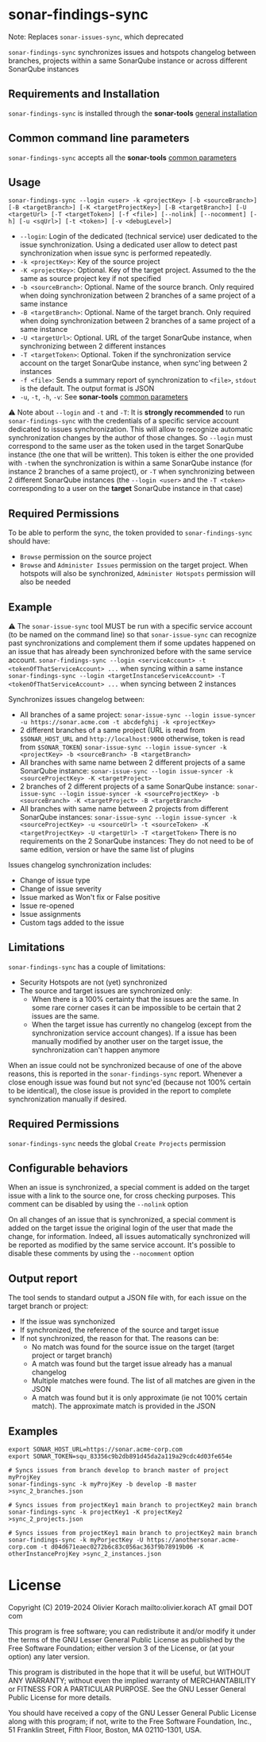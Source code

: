 # <a name="sonar-findings-sync"></a>sonar-findings-sync
Note: Replaces `sonar-issues-sync`, which deprecated

`sonar-findings-sync` synchronizes issues and hotspots changelog between branches, projects within a same SonarQube instance or across different SonarQube instances

## Requirements and Installation

`sonar-findings-sync` is installed through the **sonar-tools** [general installation](../README.md#install)

## Common command line parameters

`sonar-findings-sync` accepts all the **sonar-tools** [common parameters](../README.md#common-params)

## Usage

`sonar-findings-sync --login <user> -k <projectKey> [-b <sourceBranch>] [-B <targetBranch>] [-K <targetProjectKey>] [-B <targetBranch>] [-U <targetUrl> [-T <targetToken>] [-f <file>] [--nolink] [--nocomment] [-h] [-u <sqUrl>] [-t <token>] [-v <debugLevel>]`

- `--login`: Login of the dedicated (technical service) user dedicated to the issue synchronization. Using a dedicated user allow to detect past synchronization when issue sync is performed repeatedly.
- `-k <projectKey>`: Key of the source project
- `-K <projectKey>`: Optional. Key of the target project. Assumed to the the same as source project key if not specified
- `-b <sourceBranch>`: Optional. Name of the source branch. Only required when doing synchronization between 2 branches of a same project of a same instance
- `-B <targetBranch>`: Optional. Name of the target branch. Only required when doing synchronization between 2 branches of a same project of a same instance
- `-U <targetUrl>`: Optional. URL of the target SonarQube instance, when synchronizing between 2 different instances
- `-T <targetToken>`: Optional. Token if the synchronization service account on the target SonarQube instance, when sync'ing between 2 instances
- `-f <file>`: Sends a summary report of synchronization to `<file>`, `stdout` is the default. The output format is JSON
- `-u`, `-t`, `-h`, `-v`: See **sonar-tools** [common parameters](../README.md#common-params)

:warning: Note about `--login` and `-t` and `-T`: It is **strongly recommended** to run `sonar-findings-sync` with the credentials of a specific service account dedicated to issues synchronization. This will allow to recognize automatic synchronization changes by the author of those changes. So `--login` must correspond to the same user as the token used in the target SonarQube instance (the one that will be written). This token is either the one provided with `-t`when the synchronization is within a same SonarQube instance (for instance 2 branches of a same project), or `-T` when synchronizing between 2 different SonarQube instances (the `--login <user>` and the `-T <token>` corresponding to a user on the **target** SonarQube instance in that case)

## Required Permissions

To be able to perform the sync, the token provided to `sonar-findings-sync` should have:
- `Browse` permission on the source project
- `Browse` and `Administer Issues` permission on the target project. When hotspots will also be synchronized,
  `Administer Hotspots` permission will also be needed

## Example

:warning: The `sonar-issue-sync` tool MUST be run with a specific service account (to be named on the command line) so that `sonar-issue-sync` can recognize past synchronizations and complement them if some updates happened on an issue that has already been synchronized before with the same service account.
`sonar-findings-sync --login <serviceAccount> -t <tokenOfThatServiceAccount> ...` when syncing within a same instance
`sonar-findings-sync --login <targetInstanceServiceAccount> -T <tokenOfThatServiceAccount> ...` when syncing between 2 instances

Synchronizes issues changelog between:
- All branches of a same project:
  `sonar-issue-sync --login issue-syncer -u https://sonar.acme.com -t abcdefghij -k <projectKey>`
- 2 different branches of a same project
   (URL is read from `$SONAR_HOST_URL` and `http://localhost:9000` otherwise, token is read from `$SONAR_TOKEN`)
  `sonar-issue-sync --login issue-syncer -k <projectKey> -b <sourceBranch> -B <targetBranch>`
- All branches with same name between 2 different projects of a same SonarQube instance:
  `sonar-issue-sync --login issue-syncer -k <sourceProjectKey> -K <targetProject>`
- 2 branches of 2 different projects of a same SonarQube instance:
  `sonar-issue-sync --login issue-syncer -k <sourceProjectKey> -b <sourceBranch> -K <targetProject> -B <targetBranch>`
- All branches with same name between 2 projects from different SonarQube instances:
  `sonar-issue-sync --login issue-syncer -k <sourceProjectKey> -u <sourceUrl> -t <sourceToken> -K <targetProjectKey> -U <targetUrl> -T <targetToken>`
  There is no requirements on the 2 SonarQube instances: They do not need to be of same edition, version or have the same list of plugins

Issues changelog synchronization includes:
- Change of issue type
- Change of issue severity
- Issue marked as Won't fix or False positive
- Issue re-opened
- Issue assignments
- Custom tags added to the issue

## Limitations

`sonar-findings-sync` has a couple of limitations:
- Security Hotspots are not (yet) synchronized
- The source and target issues are synchronized only:
  - When there is a 100% certainty that the issues are the same. In some rare corner cases it can be impossible to be certain that 2 issues are the same.
  - When the target issue has currently no changelog (except from the synchronization service account changes). If a issue
  has been manually modified by another user on the target issue, the synchronization can't happen anymore

When an issue could not be synchronized because of one of the above reasons, this is reported in the `sonar-findings-sync` report.
Whenever a close enough issue was found but not sync'ed (because not 100% certain to be identical), the close issue is provided in the report to complete synchronization manually if desired.

## Required Permissions

`sonar-findings-sync` needs the global `Create Projects` permission

## Configurable behaviors

When an issue is synchronized, a special comment is added on the target issue with a link to the source one, for cross checking purposes. This comment can be disabled by using the `--nolink` option

On all changes of an issue that is synchronized, a special comment is added on the target issue the original login of the user that made the change, for information. Indeed, all issues automatically synchronized will be reported as modified by the same service account. It's possible to disable these comments by using the `--nocomment` option

## Output report

The tool sends to standard output a JSON file with, for each issue on the target branch or project:
- If the issue was synchonized
- If synchronized, the reference of the source and target issue
- If not synchronized, the reason for that. The reasons can be:
  - No match was found for the source issue on the target (target project or target branch)
  - A match was found but the target issue already has a manual changelog
  - Multiple matches were found. The list of all matches are given in the JSON
  - A match was found but it is only approximate (ie not 100% certain match). The approximate match is provided in the JSON

## Examples
```
export SONAR_HOST_URL=https://sonar.acme-corp.com
export SONAR_TOKEN=squ_83356c9b2db891d45da2a119a29cdc4d03fe654e

# Syncs issues from branch develop to branch master of project myProjKey
sonar-findings-sync -k myProjKey -b develop -B master >sync_2_branches.json

# Syncs issues from projectKey1 main branch to projectKey2 main branch
sonar-findings-sync -k projectKey1 -K projectKey2 >sync_2_projects.json

# Syncs issues from projectKey1 main branch to projectKey2 main branch
sonar-findings-sync -k myPorjectKey -U https://anothersonar.acme-corp.com -t d04d671eaec0272b6c83c056ac363f9b78919b06 -K otherInstanceProjKey >sync_2_instances.json
```

# License

Copyright (C) 2019-2024 Olivier Korach
mailto:olivier.korach AT gmail DOT com

This program is free software; you can redistribute it and/or
modify it under the terms of the GNU Lesser General Public
License as published by the Free Software Foundation; either
version 3 of the License, or (at your option) any later version.

This program is distributed in the hope that it will be useful,
but WITHOUT ANY WARRANTY; without even the implied warranty of
MERCHANTABILITY or FITNESS FOR A PARTICULAR PURPOSE. See the GNU
Lesser General Public License for more details.

You should have received a copy of the GNU Lesser General Public License
along with this program; if not, write to the Free Software Foundation,
Inc., 51 Franklin Street, Fifth Floor, Boston, MA  02110-1301, USA.
